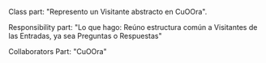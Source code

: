 Class part:  "Represento un Visitante  abstracto en CuOOra".

Responsibility part: "Lo que hago: Reúno estructura común a Visitantes de las Entradas, ya sea Preguntas o Respuestas"

Collaborators Part: "CuOOra"